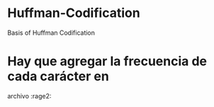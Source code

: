 # Huffman-Codification
Basis of Huffman Codification

# Hay que agregar la frecuencia de cada carácter en 
archivo :rage2:

